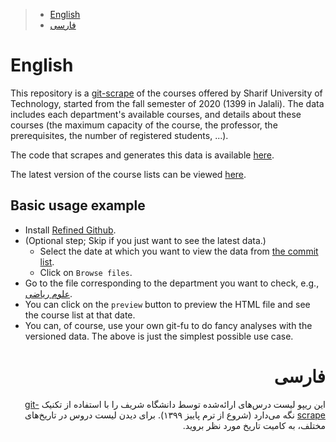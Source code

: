 > -   [English](#english)
> -   [فارسی](#فارسی)

English
=======

This repository is a
    [git-scrape](https://simonwillison.net/2020/Oct/9/git-scraping/) of the courses offered by Sharif University of Technology, started from the fall semester of 2020 (1399 in Jalali). The data includes each department's available courses, and details about these courses (the maximum capacity of the course, the professor, the prerequisites, the number of registered students, ...).

The code that scrapes and generates this data is available [here](https://github.com/NightMachinary/.shells/blob/master/scripts/zshlang/auto-load/others/scraping/sharif.zsh).

The latest version of the course lists can be viewed [here](https://nightmachinary.github.io/sharif_course_list/).

## Basic usage example

- Install [Refined Github](https://github.com/sindresorhus/refined-github#install).
- (Optional step; Skip if you just want to see the latest data.)
  - Select the date at which you want to view the data from [the commit list](https://github.com/NightMachinary/sharif_course_list/commits/master).
  - Click on `Browse files`.
- Go to the file corresponding to the department you want to check, e.g., [علوم ریاضی](https://github.com/NightMachinary/sharif_course_list/blob/master/%D8%B9%D9%84%D9%88%D9%85%20%D8%B1%DB%8C%D8%A7%D8%B6%DB%8C.html).
- You can click on the `preview` button to preview the HTML file and see the course list at that date.
- You can, of course, use your own git-fu to do fancy analyses with the versioned data. The above is just the simplest possible use case.

<div dir="rtl">

فارسی
=====

این ریپو لیست درس‌های ارائه‌شده توسط دانشگاه شریف را با استفاده از تکنیک [git-scrape](https://simonwillison.net/2020/Oct/9/git-scraping/) نگه می‌دارد (شروع از ترم پاییز ۱۳۹۹). برای دیدن لیست دروس در تاریخ‌های مختلف، به کامیت تاریخ مورد نظر بروید.
